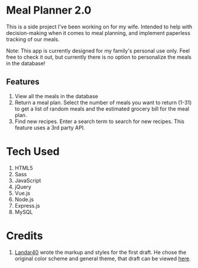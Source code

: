 # Meal Planner 2.0

This is a side project I've been working on for my wife. Intended to help with decision-making when it comes to meal planning, and implement paperless tracking of our meals.

Note: This app is currently designed for my family's personal use only. Feel free to check it out, but currently there is no option to personalize the meals in the database!

## Features 
1. View all the meals in the database
2. Return a meal plan. Select the number of meals you want to return (1-31) to get a list of random meals and the estimated grocery bill for the meal plan.
3. Find new recipes. Enter a search term to search for new recipes. This feature uses a 3rd party API.

# Tech Used
1. HTML5
2. Sass
3. JavaScript
4. jQuery
5. Vue.js
6. Node.js
7. Express.js
8. MySQL


# Credits
1. [Landar40](https://github.com/Landar40) wrote the markup and styles for the first draft. He chose the original color scheme and general theme, that draft can be viewed [here](https://github.com/Landar40/Project).

